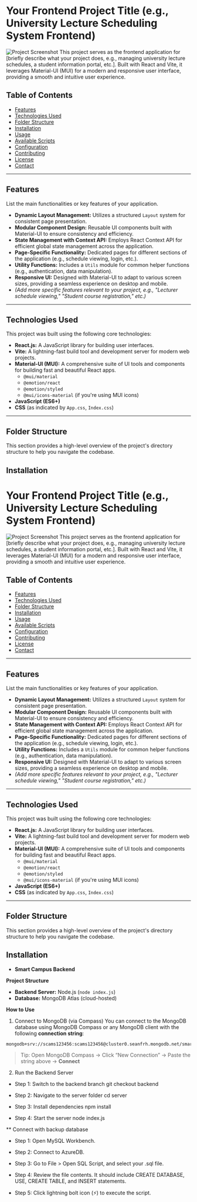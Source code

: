 # Your Frontend Project Title (e.g., University Lecture Scheduling System Frontend)

![Project Screenshot](link-to-your-screenshot.png) This project serves as the frontend application for [briefly describe what your project does, e.g., managing university lecture schedules, a student information portal, etc.]. Built with React and Vite, it leverages Material-UI (MUI) for a modern and responsive user interface, providing a smooth and intuitive user experience.

## Table of Contents

* [Features](#features)
* [Technologies Used](#technologies-used)
* [Folder Structure](#folder-structure)
* [Installation](#installation)
* [Usage](#usage)
* [Available Scripts](#available-scripts)
* [Configuration](#configuration)
* [Contributing](#contributing)
* [License](#license)
* [Contact](#contact)

---

## Features

List the main functionalities or key features of your application.
* **Dynamic Layout Management:** Utilizes a structured `Layout` system for consistent page presentation.
* **Modular Component Design:** Reusable UI components built with Material-UI to ensure consistency and efficiency.
* **State Management with Context API:** Employs React Context API for efficient global state management across the application.
* **Page-Specific Functionality:** Dedicated pages for different sections of the application (e.g., schedule viewing, login, etc.).
* **Utility Functions:** Includes a `Utils` module for common helper functions (e.g., authentication, data manipulation).
* **Responsive UI:** Designed with Material-UI to adapt to various screen sizes, providing a seamless experience on desktop and mobile.
* *(Add more specific features relevant to your project, e.g., "Lecturer schedule viewing," "Student course registration," etc.)*

---

## Technologies Used

This project was built using the following core technologies:

* **React.js:** A JavaScript library for building user interfaces.
* **Vite:** A lightning-fast build tool and development server for modern web projects.
* **Material-UI (MUI):** A comprehensive suite of UI tools and components for building fast and beautiful React apps.
    * `@mui/material`
    * `@emotion/react`
    * `@emotion/styled`
    * `@mui/icons-material` (if you're using MUI icons)
* **JavaScript (ES6+)**
* **CSS** (as indicated by `App.css`, `Index.css`)

---

## Folder Structure

This section provides a high-level overview of the project's directory structure to help you navigate the codebase.

## Installation
# Your Frontend Project Title (e.g., University Lecture Scheduling System Frontend)

![Project Screenshot](link-to-your-screenshot.png) This project serves as the frontend application for [briefly describe what your project does, e.g., managing university lecture schedules, a student information portal, etc.]. Built with React and Vite, it leverages Material-UI (MUI) for a modern and responsive user interface, providing a smooth and intuitive user experience.

## Table of Contents

* [Features](#features)
* [Technologies Used](#technologies-used)
* [Folder Structure](#folder-structure)
* [Installation](#installation)
* [Usage](#usage)
* [Available Scripts](#available-scripts)
* [Configuration](#configuration)
* [Contributing](#contributing)
* [License](#license)
* [Contact](#contact)

---

## Features

List the main functionalities or key features of your application.
* **Dynamic Layout Management:** Utilizes a structured `Layout` system for consistent page presentation.
* **Modular Component Design:** Reusable UI components built with Material-UI to ensure consistency and efficiency.
* **State Management with Context API:** Employs React Context API for efficient global state management across the application.
* **Page-Specific Functionality:** Dedicated pages for different sections of the application (e.g., schedule viewing, login, etc.).
* **Utility Functions:** Includes a `Utils` module for common helper functions (e.g., authentication, data manipulation).
* **Responsive UI:** Designed with Material-UI to adapt to various screen sizes, providing a seamless experience on desktop and mobile.
* *(Add more specific features relevant to your project, e.g., "Lecturer schedule viewing," "Student course registration," etc.)*

---

## Technologies Used

This project was built using the following core technologies:

* **React.js:** A JavaScript library for building user interfaces.
* **Vite:** A lightning-fast build tool and development server for modern web projects.
* **Material-UI (MUI):** A comprehensive suite of UI tools and components for building fast and beautiful React apps.
    * `@mui/material`
    * `@emotion/react`
    * `@emotion/styled`
    * `@mui/icons-material` (if you're using MUI icons)
* **JavaScript (ES6+)**
* **CSS** (as indicated by `App.css`, `Index.css`)

---

## Folder Structure

This section provides a high-level overview of the project's directory structure to help you navigate the codebase.

## Installation

*  **Smart Campus Backend**

**Project Structure**
* **Backend Server:** Node.js (`node index.js`)
* **Database:** MongoDB Atlas (cloud-hosted)

**How to Use**

1. Connect to MongoDB (via Compass)
You can connect to the MongoDB database using MongoDB Compass or any MongoDB client with the following **connection string**:

```
mongodb+srv://scams123456:scams123456@cluster0.seanfrh.mongodb.net/smart_campus
```

> Tip: Open MongoDB Compass → Click “New Connection” → Paste the string above → **Connect**

2. Run the Backend Server
* Step 1: Switch to the backend branch
git checkout backend

* Step 2: Navigate to the server folder
cd server

* Step 3: Install dependencies
npm install

* Step 4: Start the server
node index.js

** 	Connect with backup database

* Step 1: Open MySQL Workbench.

* Step 2: Connect to AzureDB.

* Step 3: Go to File > Open SQL Script, and select your .sql file.

* Step 4: Review the file contents. It should include CREATE DATABASE, USE, CREATE TABLE, and INSERT statements.

* Step 5: Click lightning bolt icon (⚡) to execute the script.

